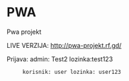 # PWA 
Pwa projekt

LIVE VERZIJA: http://pwa-projekt.rf.gd/ 

Prijava: admin: Test2 lozinka:test123

         korisnik: user lozinka: user123
